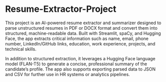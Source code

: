 # Resume-Extractor-Project
This project is an AI-powered resume extractor and summarizer designed to parse unstructured resumes in PDF or DOCX format and convert them into structured, machine-readable data. Built with Streamlit, spaCy, and Hugging Face, the app extracts critical information such as name, email, phone number, LinkedIn/GitHub links, education, work experience, projects, and technical skills.

In addition to structured extraction, it leverages a Hugging Face language model (FLAN-T5) to generate a concise, professional summary of the candidate’s profile. The app also supports exporting parsed data to JSON and CSV for further use in HR systems or analytics pipelines.
